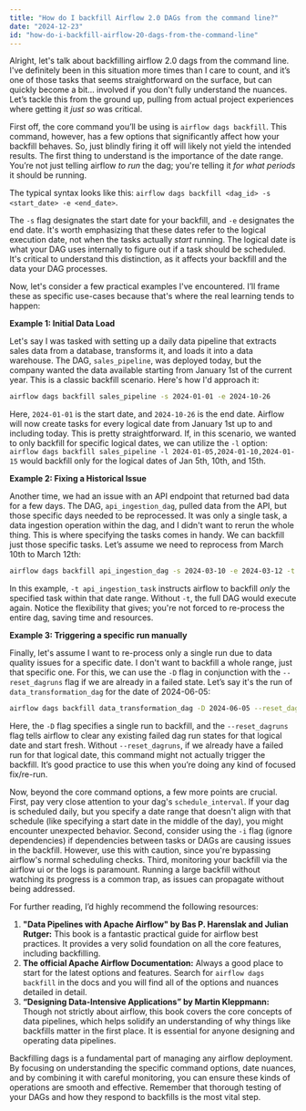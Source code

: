 ```yaml
---
title: "How do I backfill Airflow 2.0 DAGs from the command line?"
date: "2024-12-23"
id: "how-do-i-backfill-airflow-20-dags-from-the-command-line"
---
```


Alright, let's talk about backfilling airflow 2.0 dags from the command line. I've definitely been in this situation more times than I care to count, and it’s one of those tasks that seems straightforward on the surface, but can quickly become a bit… involved if you don't fully understand the nuances. Let’s tackle this from the ground up, pulling from actual project experiences where getting it *just so* was critical.

First off, the core command you’ll be using is `airflow dags backfill`. This command, however, has a few options that significantly affect how your backfill behaves. So, just blindly firing it off will likely not yield the intended results. The first thing to understand is the importance of the date range. You’re not just telling airflow *to run* the dag; you're telling it *for what periods* it should be running.

The typical syntax looks like this: `airflow dags backfill <dag_id> -s <start_date> -e <end_date>`.

The `-s` flag designates the start date for your backfill, and `-e` designates the end date. It's worth emphasizing that these dates refer to the logical execution date, not when the tasks actually *start* running. The logical date is what your DAG uses internally to figure out if a task should be scheduled. It's critical to understand this distinction, as it affects your backfill and the data your DAG processes.

Now, let's consider a few practical examples I've encountered. I’ll frame these as specific use-cases because that's where the real learning tends to happen:

**Example 1: Initial Data Load**

Let's say I was tasked with setting up a daily data pipeline that extracts sales data from a database, transforms it, and loads it into a data warehouse. The DAG, `sales_pipeline`, was deployed today, but the company wanted the data available starting from January 1st of the current year. This is a classic backfill scenario. Here's how I'd approach it:

```bash
airflow dags backfill sales_pipeline -s 2024-01-01 -e 2024-10-26
```

Here, `2024-01-01` is the start date, and `2024-10-26` is the end date. Airflow will now create tasks for every logical date from January 1st up to and including today. This is pretty straightforward. If, in this scenario, we wanted to only backfill for specific logical dates, we can utilize the `-l` option: `airflow dags backfill sales_pipeline -l 2024-01-05,2024-01-10,2024-01-15` would backfill only for the logical dates of Jan 5th, 10th, and 15th.

**Example 2: Fixing a Historical Issue**

Another time, we had an issue with an API endpoint that returned bad data for a few days. The DAG, `api_ingestion_dag`, pulled data from the API, but those specific days needed to be reprocessed. It was only a single task, a data ingestion operation within the dag, and I didn't want to rerun the whole thing. This is where specifying the tasks comes in handy. We can backfill just those specific tasks. Let’s assume we need to reprocess from March 10th to March 12th:

```bash
airflow dags backfill api_ingestion_dag -s 2024-03-10 -e 2024-03-12 -t api_ingestion_task
```

In this example, `-t api_ingestion_task` instructs airflow to backfill *only* the specified task within that date range. Without `-t`, the full DAG would execute again. Notice the flexibility that gives; you're not forced to re-process the entire dag, saving time and resources.

**Example 3: Triggering a specific run manually**

Finally, let's assume I want to re-process only a single run due to data quality issues for a specific date. I don't want to backfill a whole range, just that specific one. For this, we can use the `-D` flag in conjunction with the `--reset_dagruns` flag if we are already in a failed state. Let’s say it's the run of `data_transformation_dag` for the date of 2024-06-05:

```bash
airflow dags backfill data_transformation_dag -D 2024-06-05 --reset_dagruns
```

Here, the `-D` flag specifies a single run to backfill, and the `--reset_dagruns` flag tells airflow to clear any existing failed dag run states for that logical date and start fresh. Without `--reset_dagruns`, if we already have a failed run for that logical date, this command might not actually trigger the backfill. It’s good practice to use this when you’re doing any kind of focused fix/re-run.

Now, beyond the core command options, a few more points are crucial. First, pay very close attention to your dag's `schedule_interval`. If your dag is scheduled daily, but you specify a date range that doesn't align with that schedule (like specifying a start date in the middle of the day), you might encounter unexpected behavior. Second, consider using the `-i` flag (ignore dependencies) if dependencies between tasks or DAGs are causing issues in the backfill. However, use this with caution, since you're bypassing airflow's normal scheduling checks. Third, monitoring your backfill via the airflow ui or the logs is paramount. Running a large backfill without watching its progress is a common trap, as issues can propagate without being addressed.

For further reading, I’d highly recommend the following resources:

1.  **"Data Pipelines with Apache Airflow" by Bas P. Harenslak and Julian Rutger:** This book is a fantastic practical guide for airflow best practices. It provides a very solid foundation on all the core features, including backfilling.
2.  **The official Apache Airflow Documentation:** Always a good place to start for the latest options and features. Search for `airflow dags backfill` in the docs and you will find all of the options and nuances detailed in detail.
3.  **“Designing Data-Intensive Applications” by Martin Kleppmann:** Though not strictly about airflow, this book covers the core concepts of data pipelines, which helps solidify an understanding of why things like backfills matter in the first place. It is essential for anyone designing and operating data pipelines.

Backfilling dags is a fundamental part of managing any airflow deployment. By focusing on understanding the specific command options, date nuances, and by combining it with careful monitoring, you can ensure these kinds of operations are smooth and effective. Remember that thorough testing of your DAGs and how they respond to backfills is the most vital step.

